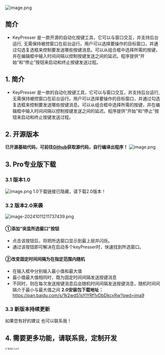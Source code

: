 ![image.png](https://s2.loli.net/2024/07/16/h8c4bHqxUVtwM5g.png)
## 简介
- KeyPresser 是一款开源的自动化按键工具，它可以与窗口交互，并支持后台运行, 无需保持被控窗口在前台运行。用户可以选择要操作的目标窗口，并通过勾选复选框来控制要发送哪些按键消息。可以从组合框中选择所需的按键，并在编辑框中输入时间间隔以控制按键发送之间的延迟。程序提供“开始”和“停止”按钮来启动和终止按键发送过程。

## 1. 简介
- KeyPresser 是一款的自动化按键工具，它可以与窗口交互，并支持后台运行, 无需保持被控窗口在前台运行。用户可以选择要操作的目标窗口，并通过勾选复选框来控制要发送哪些按键消息。可以从组合框中选择所需的按键，并在编辑框中输入时间间隔以控制按键发送之间的延迟。程序提供“开始”和“停止”按钮来启动和终止按键发送过程。

## 2. 开源版本
**已开源基础代码，可前往[Github](https://github.com/wang161113/KeyPresser "Github KeyPresser开源代码")获取源代码，自行编译出程序！**
![image.png](https://s2.loli.net/2024/10/12/hatbVNI2H9M8cro.png)
## 3. Pro专业版下载
### 3.1 版本1.0
![image.png](https://s2.loli.net/2024/07/16/h8c4bHqxUVtwM5g.png)
1.0下载链接已隐藏，请下载2.0版本！

### 3.2 版本2.0来袭
![image-20241011211737439.png](https://s2.loli.net/2024/10/11/J5afKz1opuWsyS2.png)

#### ①添加“突显所选窗口”按钮
- 点击该按钮后，将把所选窗口显示到最上层并闪烁。
- 通过该按钮即可解决在启动多个keyPresser时，快速找到所选窗口。

#### ②改变固定时间间隔为在指定范围内随机
- 在输入框中分别输入最小值和最大值
- 最小值最大值相同时，既为固定时间间隔发送按键消息
- 不同时，则在每次发送按键消息后会随机时间间隔发送按键消息，随机时间间隔介于最小与最大值之间
**2.0安装包下载地址：**
https://pan.baidu.com/s/1k2wdS1sYlYRf1vDbDkcxRw?pwd=ima9

### 3.3 新版本持续更新
如果您有好的建议 也可以联系我！

## 4. 需要更多功能，请联系我，定制开发
<img src="https://www.progdomain.com/wp-content/uploads/2024/04/1781713773764_.pic_.jpg" alt="“程序区”公众号" style="zoom:40%;">



